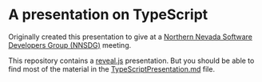 # A presentation on TypeScript

Originally created this presentation to give at a [Northern Nevada
Software Developers Group (NNSDG)](http://softwaredevelopersgroup.com/)
meeting.

This repository contains a
[reveal.js](https://github.com/hakimel/reveal.js) presentation. But you
should be able to find most of the material in the
[TypeScriptPresentation.md](TypeScriptPresentation.md) file.

